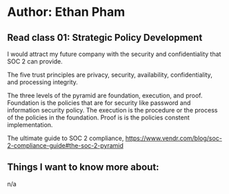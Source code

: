 # Author: Ethan Pham
## Read class 01: Strategic Policy Development

I would attract my future company with the security and confidentiality that SOC 2 can provide. 

The five trust principles are privacy, security, availability, confidentiality, and processing integrity. 

The three levels of the pyramid are foundation, execution, and proof. Foundation is the policies that are for security like password and information security policy. The execution is the procedure or the process of the policies in the foundation. Proof is is the policies constent implementation. 


The ultimate guide to SOC 2 compliance, https://www.vendr.com/blog/soc-2-compliance-guide#the-soc-2-pyramid 


## Things I want to know more about:
n/a
